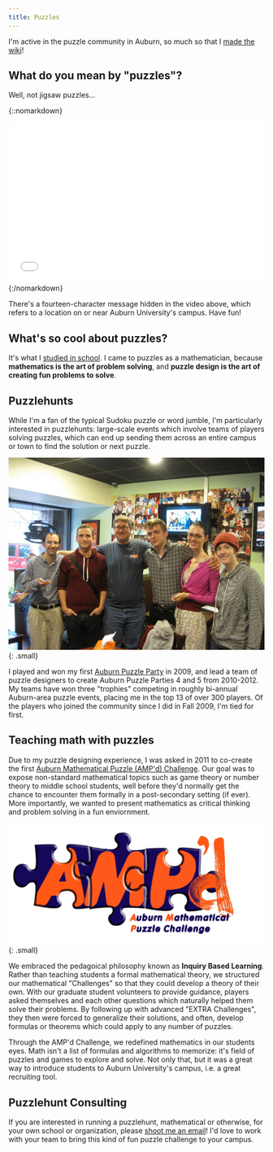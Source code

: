 ```yaml
---
title: Puzzles
---
```


I'm active in the puzzle community in Auburn, so much so that I 
[made the wiki](http://auburnpuzzleparty.wikia.com)!

## What do you mean by "puzzles"?

Well, not jigsaw puzzles...

{::nomarkdown}
<div class="youtube">
<iframe width="560" height="315" style="max-width:100%" src="//www.youtube.com/embed/KrL5WV7TxYI" frameborder="0" allowfullscreen></iframe>
</div>
{:/nomarkdown}

There's a fourteen-character message hidden in the video above, which refers
to a location on or near Auburn University's campus. Have fun!

## What's so cool about puzzles?

It's what I [studied in school](/math/). I came to puzzles as a mathematician, 
because **mathematics is the art of problem solving**, and **puzzle design 
is the art of creating fun problems to solve**.

## Puzzlehunts

While I'm a fan of the typical Sudoku puzzle or word jumble, I'm particularly
interested in puzzlehunts: large-scale events which involve teams of players
solving puzzles, which can end up sending them across an entire campus or
town to find the solution or next puzzle. 

![Puzzlehunt](/assets/images/puzzlehunt.jpg)
{: .small}

I played and won my first
[Auburn Puzzle Party](http://auburnpuzzleparty.wikia.com) in 2009, and
lead a team of puzzle designers to create Auburn Puzzle Parties 4 and 5 from
2010-2012. My teams have won three "trophies" competing in roughly bi-annual
Auburn-area puzzle events,
placing me in the top 13 of over 300 players. Of the players who joined
the community since I did in Fall 2009, I'm tied for first.

## Teaching math with puzzles

Due to my puzzle designing experience, I was asked in 2011 to co-create the
first 
[Auburn Mathematical Puzzle (AMP'd) Challenge](http://www.auburn.edu/academic/cosam/departments/outreach/programs/AMPd/index.htm). Our
goal was to expose non-standard mathematical topics such as game theory or
number theory to middle school students, well before they'd normally get the 
chance to encounter them formally in a post-secondary setting (if ever). More
importantly, we wanted to present mathematics as critical thinking and
problem solving in a fun enviornment.

![AMP'd Logo](/assets/images/ampd.jpg)
{: .small}

We embraced the pedagoical philosophy known as **Inquiry Based Learning**.
Rather than teaching students a formal mathematical theory, we structured our
mathematical "Challenges" so that they could develop a theory of their own.
With our graduate student volunteers to provide guidance, players asked
themselves and each other questions which naturally helped them solve their
problems. By following up with advanced "EXTRA Challenges", they then were
forced to generalize their solutions, and often, develop formulas or theorems
which could apply to any number of puzzles.

Through the AMP'd Challenge, we redefined mathematics in our students eyes.
Math isn't a list of formulas and algorithms to memorize: it's field of
puzzles and games to explore and solve. Not only that, but it was a great
way to introduce students to Auburn University's campus, i.e. a great
recruiting tool. 

## Puzzlehunt Consulting

If you are interested in running a puzzlehunt, mathematical or otherwise,
for your own school or organization, please 
[shoot me an email](steven.clontz@gmail.com)! I'd love to work with your
team to bring this kind of fun puzzle challenge to your campus.








